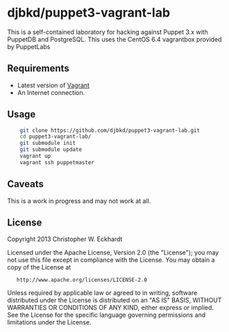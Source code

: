 # djbkd/puppet3-vagrant-lab
This is a self-contained laboratory for hacking against Puppet 3.x with PuppetDB and PostgreSQL.
This uses the CentOS 6.4 vagrantbox provided by PuppetLabs


## Requirements
* Latest version of [Vagrant][vagrant]
* An Internet connection.

[vagrant]: http://vagrantup.com

## Usage

```bash
    git clone https://github.com/djbkd/puppet3-vagrant-lab.git
    cd puppet3-vagrant-lab/
    git submodule init
    git submodule update
    vagrant up
    vagrant ssh puppetmaster
```


## Caveats
This is a work in progress and may not work at all.


## License

   Copyright 2013 Christopher W. Eckhardt

   Licensed under the Apache License, Version 2.0 (the "License");
   you may not use this file except in compliance with the License.
   You may obtain a copy of the License at

       http://www.apache.org/licenses/LICENSE-2.0

   Unless required by applicable law or agreed to in writing, software
   distributed under the License is distributed on an "AS IS" BASIS,
   WITHOUT WARRANTIES OR CONDITIONS OF ANY KIND, either express or implied.
   See the License for the specific language governing permissions and
   limitations under the License.

